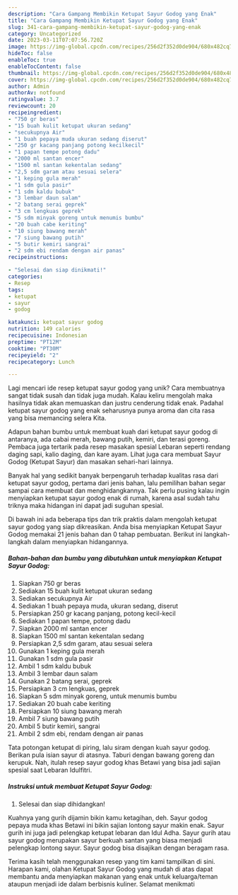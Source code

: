 ```yaml
---
description: "Cara Gampang Membikin Ketupat Sayur Godog yang Enak"
title: "Cara Gampang Membikin Ketupat Sayur Godog yang Enak"
slug: 341-cara-gampang-membikin-ketupat-sayur-godog-yang-enak
category: Uncategorized
date: 2023-03-11T07:07:56.720Z
image: https://img-global.cpcdn.com/recipes/256d2f352d0de904/680x482cq70/ketupat-sayur-godog-foto-resep-utama.jpg
hideToc: false
enableToc: true
enableTocContent: false
thumbnail: https://img-global.cpcdn.com/recipes/256d2f352d0de904/680x482cq70/ketupat-sayur-godog-foto-resep-utama.jpg
cover: https://img-global.cpcdn.com/recipes/256d2f352d0de904/680x482cq70/ketupat-sayur-godog-foto-resep-utama.jpg
author: Admin
authorAv: notfound
ratingvalue: 3.7
reviewcount: 20
recipeingredient:
- "750 gr beras"
- "15 buah kulit ketupat ukuran sedang"
- "secukupnya Air"
- "1 buah pepaya muda ukuran sedang diserut"
- "250 gr kacang panjang potong kecilkecil"
- "1 papan tempe potong dadu"
- "2000 ml santan encer"
- "1500 ml santan kekentalan sedang"
- "2,5 sdm garam atau sesuai selera"
- "1 keping gula merah"
- "1 sdm gula pasir"
- "1 sdm kaldu bubuk"
- "3 lembar daun salam"
- "2 batang serai geprek"
- "3 cm lengkuas geprek"
- "5 sdm minyak goreng untuk menumis bumbu"
- "20 buah cabe keriting"
- "10 siung bawang merah"
- "7 siung bawang putih"
- "5 butir kemiri sangrai"
- "2 sdm ebi rendam dengan air panas"
recipeinstructions:

- "Selesai dan siap dinikmati!"
categories:
- Resep
tags:
- ketupat
- sayur
- godog

katakunci: ketupat sayur godog 
nutrition: 149 calories
recipecuisine: Indonesian
preptime: "PT12M"
cooktime: "PT30M"
recipeyield: "2"
recipecategory: Lunch

---
```





Lagi mencari ide resep ketupat sayur godog yang unik? Cara membuatnya sangat tidak susah dan tidak juga mudah. Kalau keliru mengolah maka hasilnya tidak akan memuaskan dan justru cenderung tidak enak. Padahal ketupat sayur godog yang enak seharusnya punya aroma dan cita rasa yang bisa memancing selera Kita.





Adapun bahan bumbu untuk membuat kuah dari ketupat sayur godog di antaranya, ada cabai merah, bawang putih, kemiri, dan terasi goreng. Pembaca juga tertarik pada resep masakan spesial Lebaran seperti rendang daging sapi, kalio daging, dan kare ayam. Lihat juga cara membuat Sayur Godog (Ketupat Sayur) dan masakan sehari-hari lainnya.

Banyak hal yang sedikit banyak berpengaruh terhadap kualitas rasa dari ketupat sayur godog, pertama dari jenis bahan, lalu pemilihan bahan segar sampai cara membuat dan menghidangkannya. Tak perlu pusing kalau ingin menyiapkan ketupat sayur godog enak di rumah, karena asal sudah tahu triknya maka hidangan ini dapat jadi suguhan spesial.






Di bawah ini ada beberapa tips dan trik praktis dalam mengolah ketupat sayur godog yang siap dikreasikan. Anda bisa menyiapkan Ketupat Sayur Godog memakai 21 jenis bahan dan 0 tahap pembuatan. Berikut ini langkah-langkah dalam menyiapkan hidangannya.

<!--inarticleads1-->

##### Bahan-bahan dan bumbu yang dibutuhkan untuk menyiapkan Ketupat Sayur Godog:

1. Siapkan 750 gr beras
1. Sediakan 15 buah kulit ketupat ukuran sedang
1. Sediakan secukupnya Air
1. Sediakan 1 buah pepaya muda, ukuran sedang, diserut
1. Persiapkan 250 gr kacang panjang, potong kecil-kecil
1. Sediakan 1 papan tempe, potong dadu
1. Siapkan 2000 ml santan encer
1. Siapkan 1500 ml santan kekentalan sedang
1. Persiapkan 2,5 sdm garam, atau sesuai selera
1. Gunakan 1 keping gula merah
1. Gunakan 1 sdm gula pasir
1. Ambil 1 sdm kaldu bubuk
1. Ambil 3 lembar daun salam
1. Gunakan 2 batang serai, geprek
1. Persiapkan 3 cm lengkuas, geprek
1. Siapkan 5 sdm minyak goreng, untuk menumis bumbu
1. Sediakan 20 buah cabe keriting
1. Persiapkan 10 siung bawang merah
1. Ambil 7 siung bawang putih
1. Ambil 5 butir kemiri, sangrai
1. Ambil 2 sdm ebi, rendam dengan air panas


Tata potongan ketupat di piring, lalu siram dengan kuah sayur godog. Berikan pula isian sayur di atasnya. Taburi dengan bawang goreng dan kerupuk. Nah, itulah resep sayur godog khas Betawi yang bisa jadi sajian spesial saat Lebaran Idulfitri. 

<!--inarticleads2-->

##### Instruksi untuk membuat Ketupat Sayur Godog:


1. Selesai dan siap dihidangkan!

Kuahnya yang gurih dijamin bikin kamu ketagihan, deh. Sayur godog pepaya muda khas Betawi ini bikin sajian lontong sayur makin enak. Sayur gurih ini juga jadi pelengkap ketupat lebaran dan Idul Adha. Sayur gurih atau sayur godog merupakan sayur berkuah santan yang biasa menjadi pelengkap lontong sayur. Sayur godog bisa disajikan dengan beragam rasa. 

Terima kasih telah menggunakan resep yang tim kami tampilkan di sini. Harapan kami, olahan Ketupat Sayur Godog yang mudah di atas dapat membantu anda menyiapkan makanan yang enak untuk keluarga/teman ataupun menjadi ide dalam berbisnis kuliner. Selamat menikmati
